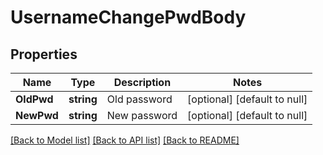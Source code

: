 # UsernameChangePwdBody

## Properties
Name | Type | Description | Notes
------------ | ------------- | ------------- | -------------
**OldPwd** | **string** | Old password | [optional] [default to null]
**NewPwd** | **string** | New password | [optional] [default to null]

[[Back to Model list]](../README.md#documentation-for-models) [[Back to API list]](../README.md#documentation-for-api-endpoints) [[Back to README]](../README.md)

